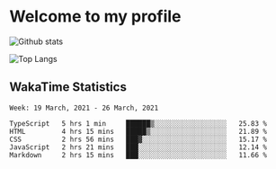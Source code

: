 # Welcome to my profile

![Github stats](https://github-readme-stats.vercel.app/api?username=xinthose&show_icons=true&theme=radical&count_private=true)

![Top Langs](https://github-readme-stats.vercel.app/api/top-langs/?username=xinthose)

## WakaTime Statistics
<!--START_SECTION:waka-->
```text
Week: 19 March, 2021 - 26 March, 2021

TypeScript   5 hrs 1 min     ██████▒░░░░░░░░░░░░░░░░░░   25.83 % 
HTML         4 hrs 15 mins   █████▒░░░░░░░░░░░░░░░░░░░   21.89 % 
CSS          2 hrs 56 mins   ███▓░░░░░░░░░░░░░░░░░░░░░   15.17 % 
JavaScript   2 hrs 21 mins   ███░░░░░░░░░░░░░░░░░░░░░░   12.14 % 
Markdown     2 hrs 15 mins   ███░░░░░░░░░░░░░░░░░░░░░░   11.66 % 
```
<!--END_SECTION:waka-->
